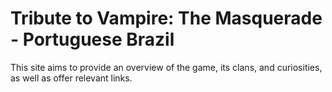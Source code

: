 # Tribute to Vampire: The Masquerade - Portuguese Brazil
 This site aims to provide an overview of the game, its clans, and curiosities, as well as offer relevant links.
